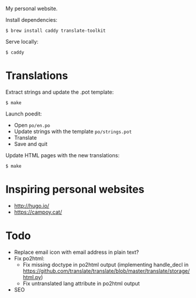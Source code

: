 My personal website.

Install dependencies:

    $ brew install caddy translate-toolkit

Serve locally:

    $ caddy

# Translations

Extract strings and update the .pot template:

    $ make

Launch poedit:

- Open `po/en.po`
- Update strings with the template `po/strings.pot`
- Translate
- Save and quit

Update HTML pages with the new translations:

    $ make

# Inspiring personal websites

- http://hugo.io/
- https://campoy.cat/

# Todo

- Replace email icon with email address in plain text?
- Fix po2html:
    - Fix missing doctype in po2html output (implementing handle_decl in https://github.com/translate/translate/blob/master/translate/storage/html.py)
    - Fix untranslated lang attribute in po2html output
- SEO